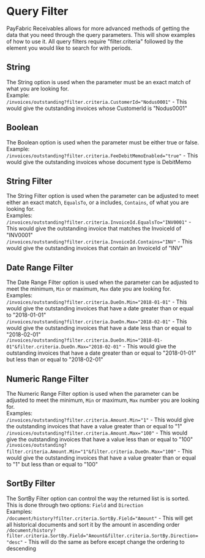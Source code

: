 Query Filter
============

PayFabric Receivables allows for more advanced methods of getting the data that you need through the query parameters. This will show examples of how to use it. All query filters require "filter.criteria" followed by the element you would like to search for with periods.

String
--------------------
The String option is used when the parameter must be an exact match of what you are looking for.  
Example:  
``/invoices/outstanding?filter.criteria.CustomerId="Nodus0001"`` - This would give the outstanding invoices whose CustomerId is "Nodus0001"  

Boolean
--------------------
The Boolean option is used when the parameter must be either true or false.  
Example:  
``/invoices/outstanding?filter.criteria.FeeDebitMemoEnabled="true"`` - This would give the outstanding invoices whose document type is DebitMemo  

String Filter
--------------------
The String Filter option is used when the parameter can be adjusted to meet either an exact match, ``EqualsTo``, or a includes, ``Contains``, of what you are looking for.  
Examples:  
``/invoices/outstanding?filter.criteria.InvoiceId.EqualsTo="INV0001"`` - This would give the outstanding invoice that matches the InvoiceId of "INV0001"  
``/invoices/outstanding?filter.criteria.InvoiceId.Contains="INV"`` - This would give the outstanding invoices that contain an InvoiceId of "INV"  

Date Range Filter
--------------------
The Date Range Filter option is used when the parameter can be adjusted to meet the minimum, ``Min`` or maximum, ``Max`` date you are looking for.  
Examples:  
``/invoices/outstanding?filter.criteria.DueOn.Min="2018-01-01"`` - This would give the outstanding invoices that have a date greater than or equal to "2018-01-01"  
``/invoices/outstanding?filter.criteria.DueOn.Max="2018-02-01"`` - This would give the outstanding invoices that have a date less than or equal to "2018-02-01"  
``/invoices/outstanding?filter.criteria.DueOn.Min="2018-01-01"&filter.criteria.DueOn.Max="2018-02-01"`` - This would give the outstanding invoices that have a date greater than or equal to "2018-01-01" but less than or equal to "2018-02-01"  

Numeric Range Filter
--------------------
The Numeric Range Filter option is used when the parameter can be adjusted to meet the minimum, ``Min`` or maximum, ``Max`` number you are looking for.  
Examples:  
``/invoices/outstanding?filter.criteria.Amount.Min="1"`` - This would give the outstanding invoices that have a value greater than or equal to "1"  
``/invoices/outstanding?filter.criteria.Amount.Max="100"`` - This would give the outstanding invoices that have a value less than or equal to "100"  
``/invoices/outstanding?filter.criteria.Amount.Min="1"&filter.criteria.DueOn.Max="100"`` - This would give the outstanding invoices that have a value greater than or equal to "1" but less than or equal to "100"  

SortBy Filter
--------------------
The SortBy Filter option can control the way the returned list is is sorted. This is done through two options: ``Field`` and ``Direction``  
Examples:  
``/document/history?filter.criteria.SortBy.Field="Amount"`` - This will get all historical documents and sort it by the amount in ascending order
``/document/history?filter.criteria.SortBy.Field="Amount&filter.criteria.SortBy.Direction="desc"`` - This will do the same as before except change the ordering to descending
